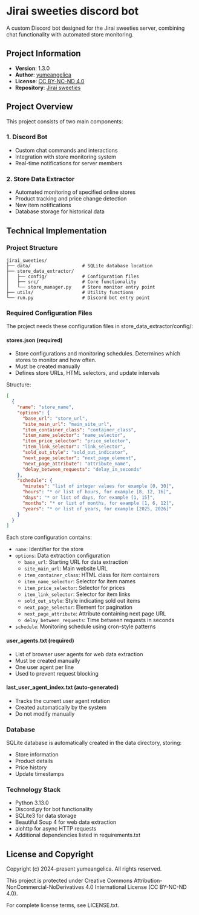 # Jirai sweeties discord bot

A custom Discord bot designed for the Jirai sweeties server, combining chat functionality with automated store monitoring.

## Project Information
- **Version**: 1.3.0
- **Author**: [yumeangelica](https://github.com/yumeangelica)
- **License**: [CC BY-NC-ND 4.0](LICENSE.txt)
- **Repository**: [Jirai sweeties](https://github.com/yumeangelica/jirai_sweeties)

## Project Overview

This project consists of two main components:

### 1. Discord Bot
- Custom chat commands and interactions
- Integration with store monitoring system
- Real-time notifications for server members

### 2. Store Data Extractor
- Automated monitoring of specified online stores
- Product tracking and price change detection
- New item notifications
- Database storage for historical data

## Technical Implementation

### Project Structure
```
jirai_sweeties/
├── data/                   # SQLite database location
├── store_data_extractor/
│   ├── config/             # Configuration files
│   ├── src/                # Core functionality
│   └── store_manager.py    # Store monitor entry point
├── utils/                  # Utility functions
└── run.py                  # Discord bot entry point
```

### Required Configuration Files

The project needs these configuration files in store_data_extractor/config/:

#### stores.json (required)
- Store configurations and monitoring schedules. Determines which stores to monitor and how often.
- Must be created manually
- Defines store URLs, HTML selectors, and update intervals

Structure:
```json
[
  {
    "name": "store_name",
    "options": {
      "base_url": "store_url",
      "site_main_url": "main_site_url",
      "item_container_class": "container_class",
      "item_name_selector": "name_selector",
      "item_price_selector": "price_selector",
      "item_link_selector": "link_selector",
      "sold_out_style": "sold_out_indicator",
      "next_page_selector": "next_page_element",
      "next_page_attribute": "attribute_name",
      "delay_between_requests": "delay_in_seconds"
    },
    "schedule": {
      "minutes": "list of integer values for example [0, 30]",
      "hours": "* or list of hours, for example [8, 12, 16]",
      "days": "* or list of days, for example [1, 15]",
      "months": "* or list of months, for example [1, 6, 12]",
      "years": "* or list of years, for example [2025, 2026]"
    }
  }
]
```

Each store configuration contains:
- `name`: Identifier for the store
- `options`: Data extraction configuration
  - `base_url`: Starting URL for data extraction
  - `site_main_url`: Main website URL
  - `item_container_class`: HTML class for item containers
  - `item_name_selector`: Selector for item names
  - `item_price_selector`: Selector for prices
  - `item_link_selector`: Selector for item links
  - `sold_out_style`: Style indicating sold out items
  - `next_page_selector`: Element for pagination
  - `next_page_attribute`: Attribute containing next page URL
  - `delay_between_requests`: Time between requests in seconds
- `schedule`: Monitoring schedule using cron-style patterns

#### user_agents.txt (required)
- List of browser user agents for web data extraction
- Must be created manually
- One user agent per line
- Used to prevent request blocking

#### last_user_agent_index.txt (auto-generated)
- Tracks the current user agent rotation
- Created automatically by the system
- Do not modify manually

### Database
SQLite database is automatically created in the data directory, storing:
- Store information
- Product details
- Price history
- Update timestamps

### Technology Stack
- Python 3.13.0
- Discord.py for bot functionality
- SQLite3 for data storage
- Beautiful Soup 4 for web data extraction
- aiohttp for async HTTP requests
- Additional dependencies listed in requirements.txt

## License and Copyright

Copyright (c) 2024-present yumeangelica. All rights reserved.

This project is protected under Creative Commons Attribution-NonCommercial-NoDerivatives 4.0 International License (CC BY-NC-ND 4.0).

For complete license terms, see LICENSE.txt.